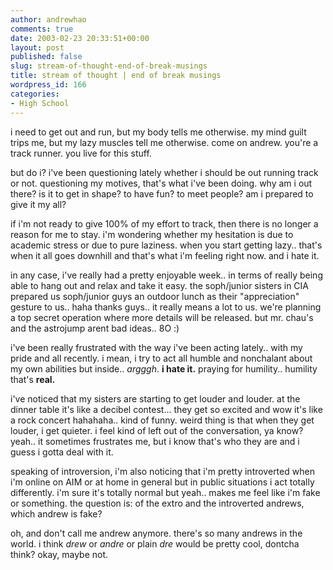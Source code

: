 ```yaml
---
author: andrewhao
comments: true
date: 2003-02-23 20:33:51+00:00
layout: post
published: false
slug: stream-of-thought-end-of-break-musings
title: stream of thought | end of break musings
wordpress_id: 166
categories:
- High School
---
```


i need to get out and run, but my body tells me otherwise. my mind guilt trips me, but my lazy muscles tell me otherwise. come on andrew. you're a track runner. you live for this stuff.

but do i? i've been questioning lately whether i should be out running track or not. questioning my motives, that's what i've been doing. why am i out there? is it to get in shape? to have fun? to meet people? am i prepared to give it my all?

if i'm not ready to give 100% of my effort to track, then there is no longer a reason for me to stay. i'm wondering whether my hesitation is due to academic stress or due to pure laziness. when you start getting lazy.. that's when it all goes downhill and that's what i'm feeling right now. and i hate it.

in any case, i've really had a pretty enjoyable week.. in terms of really being able to hang out and relax and take it easy. the soph/junior sisters in CIA prepared us soph/junior guys an outdoor lunch as their "appreciation" gesture to us.. haha thanks guys.. it really means a lot to us. we're planning a top secret operation where more details will be released. but mr. chau's and the astrojump arent bad ideas..  8O :)

i've been really frustrated with the way i've been acting lately.. with my pride and all recently. i mean, i try to act all humble and nonchalant about my own abilities but inside.. _argggh_. **i hate it.** praying for humility.. humility that's **real.**

i've noticed that my sisters are starting to get louder and louder. at the dinner table it's like a decibel contest... they get so excited and wow it's like a rock concert hahahaha.. kind of funny. weird thing is that when they get louder, i get quieter. i feel kind of left out of the conversation, ya know? yeah.. it sometimes frustrates me, but i know that's who they are and i guess i gotta deal with it.

speaking of introversion, i'm also noticing that i'm pretty introverted when i'm online on AIM or at home in general but in public situations i act totally differently. i'm sure it's totally normal but yeah.. makes me feel like i'm fake or something. the question is: of the extro and the introverted andrews, which andrew is fake?

oh, and don't call me andrew anymore. there's so many andrews in the world. i think _drew_ or _andre_ or plain _dre_ would be pretty cool, dontcha think? okay, maybe not.
